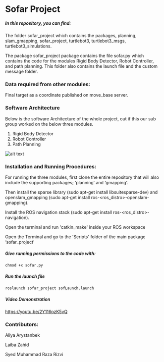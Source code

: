 # Sofar Project

##### In this repository, you can find:

The folder sofar_project which contains the packages, planning, slam_gmapping, sofar_project, turtlebot3, turtlebot3_msgs, turtlebot3_simulations.

The package sofar_project package contains the file sofar.py which contains the code for the modules Rigid Body Detector, Robot Controller, and path planning.
This folder also contains the launch file and the custom message folder.

### Data required from other modules:

Final target as a coordinate published on move_base server.

### Software Architecture

Below is the software Architecture of the whole project, out if this our sub group worked on the below three modules. 

1) Rigid Body Detector
2) Robot Controller 
3) Path Planning 

![alt text](https://https://github.com/Gesture-Controlled-Robot/Sofar_Project/blob/master/SofAr%20ROS%20Architecture.png?raw=true)

### Installation and Running Procedures:

For running the three modules, first clone the entire repository that will also include the supporting packages; ‘planning’ and ‘gmapping’.

Then install the sparse library (sudo apt-get install libsuitesparse-dev) and openslam_gmapping (sudo apt-get install ros-<ros_distro>-openslam-gmapping).

Install the ROS navigation stack (sudo apt-get install ros-<ros_distro>-navigation).

Open the terminal and run 'catkin_make' inside your ROS workspace

Open the Terminal and go to the 'Scripts' folder of the main package ‘sofar_project’

##### Give running permissions to the code with: 

    chmod +x sofar.py

##### Run the launch file

    roslaunch sofar_project sofLaunch.launch

##### Video Demonstration

https://youtu.be/2Y116pzK5vQ

### Contributors:

Aliya Arystanbek

Laiba Zahid

Syed Muhammad Raza Rizvi

